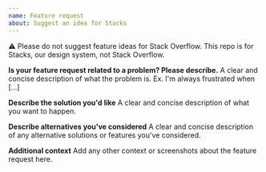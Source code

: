 ```yaml
---
name: Feature request
about: Suggest an idea for Stacks
---
```


⚠️ Please do not suggest feature ideas for Stack Overflow. This repo is for Stacks, our design system, not Stack Overflow.

**Is your feature request related to a problem? Please describe.**
A clear and concise description of what the problem is. Ex. I'm always frustrated when [...]

**Describe the solution you'd like**
A clear and concise description of what you want to happen.

**Describe alternatives you've considered**
A clear and concise description of any alternative solutions or features you've considered.

**Additional context**
Add any other context or screenshots about the feature request here.
